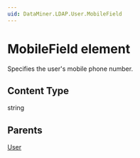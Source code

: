 ```yaml
---
uid: DataMiner.LDAP.User.MobileField
---
```


# MobileField element

Specifies the user's mobile phone number.

## Content Type

string

## Parents

[User](xref:DataMiner.LDAP.User)
